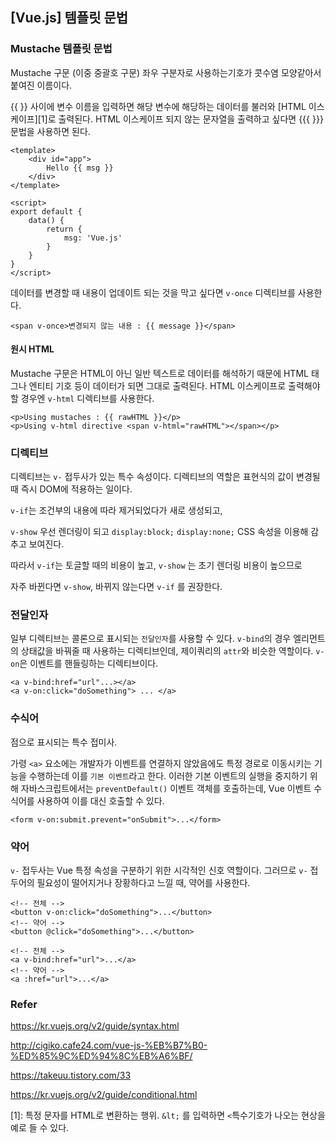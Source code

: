 ## [Vue.js] 템플릿 문법



### **Mustache 템플릿 문법** 

Mustache 구문 (이중 중괄호 구문) 좌우 구분자로 사용하는기호가 콧수염 모양같아서 붙여진 이름이다.

{{  }} 사이에 변수 이름을 입력하면 해당 변수에 해당하는 데이터를 불러와 [HTML 이스케이프][1]로 출력된다. HTML 이스케이프 되지 않는 문자열을 출력하고 싶다면 {{{ }}} 문법을 사용하면 된다.

```vue
<template>
    <div id="app">
        Hello {{ msg }}
    </div>
</template>

<script>
export default {
    data() {
        return {
            msg: 'Vue.js'
        }
    }
}
</script>

```

데이터를 변경할 때 내용이 업데이트 되는 것을 막고 싶다면 `v-once` 디렉티브를 사용한다.

```vue
<span v-once>변경되지 않는 내용 : {{ message }}</span>
```

#### 원시 HTML

Mustache 구문은 HTML이 아닌 일반 텍스트로 데이터를 해석하기 때문에 HTML 태그나 엔티티 기호 등이 데이터가 되면 그대로 출력된다. HTML 이스케이프로 출력해야할 경우엔 `v-html` 디렉티브를 사용한다.

```vue
<p>Using mustaches : {{ rawHTML }}</p>
<p>Using v-html directive <span v-html="rawHTML"></span></p>
```



### 디렉티브

디렉티브는 `v-` 접두사가 있는 특수 속성이다. 디렉티브의 역할은 표현식의 값이 변경될 때 즉시 DOM에 적용하는 일이다.



`v-if`는 조건부의 내용에 따라 제거되었다가 새로 생성되고,

`v-show` 우선 렌더링이 되고 `display:block;` `display:none;` CSS 속성을 이용해 감추고 보여진다.

따라서 `v-if`는 토글할 때의 비용이 높고, `v-show` 는 초기 렌더링 비용이 높으므로

자주 바뀐다면 `v-show`, 바뀌지 않는다면 `v-if` 를 권장한다.



### 전달인자

일부 디렉티브는 콜론으로 표시되는 `전달인자`를 사용할 수 있다. `v-bind`의 경우 엘리먼트의 상태값을 바꿔줄 때 사용하는 디렉티브인데, 제이쿼리의 `attr`와 비슷한 역할이다. `v-on`은 이벤트를 핸들링하는 디렉티브이다. 

```vue
<a v-bind:href="url"...></a>
<a v-on:click="doSomething"> ... </a>
```





### 수식어

점으로 표시되는 특수 접미사.

가령 `<a>` 요소에는 개발자가 이벤트를 연결하지 않았음에도 특정 경로로 이동시키는 기능을 수행하는데 이를 `기본 이벤트`라고 한다. 이러한 기본 이벤트의 실행을 중지하기 위해 자바스크립트에서는 `preventDefault()` 이벤트 객체를 호출하는데, Vue 이벤트 수식어를 사용하여 이를 대신 호출할 수 있다.

```vue
<form v-on:submit.prevent="onSubmit">...</form>
```





### 약어

`v-` 접두사는 Vue 특정 속성을 구분하기 위한 시각적인 신호 역할이다. 그러므로 `v-` 접두어의 필요성이 떨어지거나 장황하다고 느낄 때, 약어를 사용한다.

```vue
<!-- 전체 -->
<button v-on:click="doSomething">...</button>
<!-- 약어 -->
<button @click="doSomething">...</button>

<!-- 전체 -->
<a v-bind:href="url">...</a>
<!-- 약어 -->
<a :href="url">...</a>
```





### Refer

<https://kr.vuejs.org/v2/guide/syntax.html> 

<http://cigiko.cafe24.com/vue-js-%EB%B7%B0-%ED%85%9C%ED%94%8C%EB%A6%BF/> 

<https://takeuu.tistory.com/33>

<https://kr.vuejs.org/v2/guide/conditional.html>

[1]: 특정 문자를 HTML로 변환하는 행위. `&lt;` 를 입력하면 `<`특수기호가 나오는 현상을 예로 들 수 있다.
